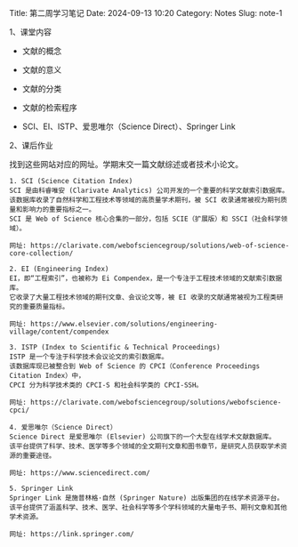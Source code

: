 Title: 第二周学习笔记
Date: 2024-09-13 10:20
Category: Notes
Slug: note-1

1、课堂内容

- 文献的概念

- 文献的意义

- 文献的分类

- 文献的检索程序

- SCI、EI、ISTP、爱思唯尔（Science Direct）、Springer Link

2、课后作业

找到这些网站对应的网址。学期末交一篇文献综述或者技术小论文。

```
1. SCI (Science Citation Index)
SCI 是由科睿唯安 (Clarivate Analytics) 公司开发的一个重要的科学文献索引数据库。
该数据库收录了自然科学和工程技术等领域的高质量学术期刊，被 SCI 收录通常被视为期刊质量和影响力的重要指标之一。
SCI 是 Web of Science 核心合集的一部分，包括 SCIE（扩展版）和 SSCI（社会科学领域）。

网址: https://clarivate.com/webofsciencegroup/solutions/web-of-science-core-collection/

2. EI (Engineering Index)
EI，即“工程索引”，也被称为 Ei Compendex，是一个专注于工程技术领域的文献索引数据库。
它收录了大量工程技术领域的期刊文章、会议论文等，被 EI 收录的文献通常被视为工程类研究的重要质量指标。

网址: https://www.elsevier.com/solutions/engineering-village/content/compendex

3. ISTP (Index to Scientific & Technical Proceedings)
ISTP 是一个专注于科学技术会议论文的索引数据库。
该数据库现已被整合到 Web of Science 的 CPCI（Conference Proceedings Citation Index）中，
CPCI 分为科学技术类的 CPCI-S 和社会科学类的 CPCI-SSH。

网址: https://clarivate.com/webofsciencegroup/solutions/webofscience-cpci/

4. 爱思唯尔（Science Direct）
Science Direct 是爱思唯尔 (Elsevier) 公司旗下的一个大型在线学术文献数据库。
该平台提供了科学、技术、医学等多个领域的全文期刊文章和图书章节，是研究人员获取学术资源的重要途径。

网址: https://www.sciencedirect.com/

5. Springer Link
Springer Link 是施普林格·自然 (Springer Nature) 出版集团的在线学术资源平台。
该平台提供了涵盖科学、技术、医学、社会科学等多个学科领域的大量电子书、期刊文章和其他学术资源。

网址: https://link.springer.com/
```
